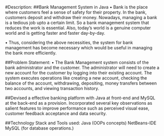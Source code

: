 #Description:
##Bank Management System in Java
• Bank is the place where customers feel a sense of safety for their property. In the bank, customers deposit and withdraw their money. 
Nowadays, managing a bank is a tedious job upto a certain limit. So a bank management system that reduces the work is essential.
Also, today’s world is a genuine computer world and is getting faster and faster day-by-day.

• Thus, considering the above necessities, the system for bank management has become necessary which would be useful in managing the bank more efficiently.

##Problem Statement:
• The Bank Management system consists of the bank administrator and the customer. The administrator will need to create a new account for the customer by logging into their existing account. 
The system executes operations like creating a new account, checking the balance of the account, withdrawing, depositing, money transfers between two accounts, and viewing transaction history.

##Devised a effective banking platform with Java at front-end and MySQL at the back-end as a provision. 
Incorporated several key observations as salient features to improve performance such as perceived visual ease, customer feedback acceptance and data security.

##Technology Stack and Tools used:
Java (OOPs concepts)
NetBeans-IDE
MySQL (for database operations.)
